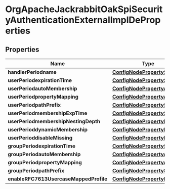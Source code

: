 
# OrgApacheJackrabbitOakSpiSecurityAuthenticationExternalImplDeProperties

## Properties
Name | Type | Description | Notes
------------ | ------------- | ------------- | -------------
**handlerPeriodname** | [**ConfigNodePropertyString**](ConfigNodePropertyString.md) |  |  [optional]
**userPeriodexpirationTime** | [**ConfigNodePropertyString**](ConfigNodePropertyString.md) |  |  [optional]
**userPeriodautoMembership** | [**ConfigNodePropertyArray**](ConfigNodePropertyArray.md) |  |  [optional]
**userPeriodpropertyMapping** | [**ConfigNodePropertyArray**](ConfigNodePropertyArray.md) |  |  [optional]
**userPeriodpathPrefix** | [**ConfigNodePropertyString**](ConfigNodePropertyString.md) |  |  [optional]
**userPeriodmembershipExpTime** | [**ConfigNodePropertyString**](ConfigNodePropertyString.md) |  |  [optional]
**userPeriodmembershipNestingDepth** | [**ConfigNodePropertyInteger**](ConfigNodePropertyInteger.md) |  |  [optional]
**userPerioddynamicMembership** | [**ConfigNodePropertyBoolean**](ConfigNodePropertyBoolean.md) |  |  [optional]
**userPerioddisableMissing** | [**ConfigNodePropertyBoolean**](ConfigNodePropertyBoolean.md) |  |  [optional]
**groupPeriodexpirationTime** | [**ConfigNodePropertyString**](ConfigNodePropertyString.md) |  |  [optional]
**groupPeriodautoMembership** | [**ConfigNodePropertyArray**](ConfigNodePropertyArray.md) |  |  [optional]
**groupPeriodpropertyMapping** | [**ConfigNodePropertyArray**](ConfigNodePropertyArray.md) |  |  [optional]
**groupPeriodpathPrefix** | [**ConfigNodePropertyString**](ConfigNodePropertyString.md) |  |  [optional]
**enableRFC7613UsercaseMappedProfile** | [**ConfigNodePropertyBoolean**](ConfigNodePropertyBoolean.md) |  |  [optional]



